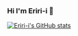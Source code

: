 ### Hi I'm Eriri-i 👋
[![Eriri-i's GitHub stats](https://github-readme-stats.vercel.app/api?username=Eriri-i)](https://github.com/Eriri-i)
